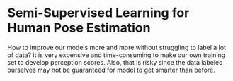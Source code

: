 # Semi-Supervised Learning for Human Pose Estimation

How to improve our models more and more without struggling to label a lot of data? it is very expensive and time-consuming to make our own training set to develop perception scores. Also, that is risky since the data labeled ourselves may not be guaranteed for model to get smarter than before.
